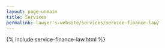 ```yaml
---
layout: page-unmain
title: Services
permalink: lawyer's-website/services/service-finance-law/
---
```


{% include service-finance-law.html %}